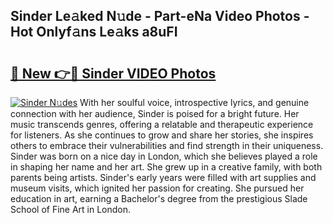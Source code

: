 ## Sinder Le𝚊ked N𝚞de - Part-eNa Video Photos - Hot Onlyf𝚊ns Le𝚊ks a8uFI

# <h2><a href="http://ab20707.deff.icu/?id=Sinder">🔗 New 👉🔴 Sinder VIDEO Photos</a></h2>

[![Sinder N𝚞des](https://i.imgur.com/rIISA9y.gif)](http://ab20707.deff.icu/?id=Sinder)
With her soulful voice, introspective lyrics, and genuine connection with her audience, Sinder is poised for a bright future. Her music transcends genres, offering a relatable and therapeutic experience for listeners. As she continues to grow and share her stories, she inspires others to embrace their vulnerabilities and find strength in their uniqueness. Sinder was born on a nice day in London, which she believes played a role in shaping her name and her art. She grew up in a creative family, with both parents being artists. Sinder's early years were filled with art supplies and museum visits, which ignited her passion for creating. She pursued her education in art, earning a Bachelor's degree from the prestigious Slade School of Fine Art in London.
